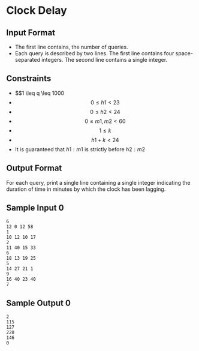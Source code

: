 # Clock Delay

## Input Format

* The first line contains, the number of queries.
* Each query is described by two lines. The first line contains four space-separated integers. The second line contains
  a single integer.

## Constraints

* $$1 \leq q \leq 1000
* $$0 \leq h1 < 23$$
* $$0 \leq h2 < 24$$
* $$0 \leq m1, m2 < 60$$
* $$1 \leq k$$
* $$h1 + k < 24$$
* It is guaranteed that $h1:m1$ is strictly before $h2:m2$

## Output Format

For each query, print a single line containing a single integer indicating the duration of time in minutes by which the
clock has been lagging.

## Sample Input 0

```
6
12 0 12 58
1
10 12 10 17
2
11 40 15 33
6
18 13 19 25
5
14 27 21 1
9
16 40 23 40
7
```

## Sample Output 0

```
2
115
127
228
146
0
```